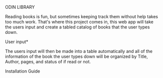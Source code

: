 ODIN LIBRARY 

Reading books is fun, but sometimes keeping track them without help takes too much work. That's where this project comes in, this web app will take the users input and create a tabled catalog of books that the user types down. 

User input*

The users input will then be made into a table automatically and all of the information of the book the user types down will be organized by Title, Author, pages, and status of if read or not.

Installation Guide 